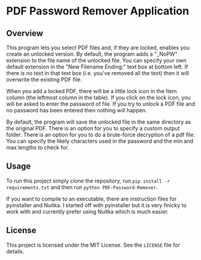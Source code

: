# PDF Password Remover Application

## Overview

This program lets you select PDF files and, if they are locked, enables you create an unlocked version.
By default, the program adds a "_NoPW" extension to the file name of the unlocked file.
You can specify your own default extension in the "New Filename Ending:" text box at bottom left.
If there is no text in that text box (i.e. you've removed all the text) then it will overwrite the existing PDF file.

When you add a locked PDF, there will be a little lock icon in the Item column (the leftmost column in the table).
If you click on the lock icon, you will be asked to enter the password of file.  If you try to unlock a PDF file and no password has been entered then nothing will happen.

By default, the program will save the unlocked file in the same directory as the original PDF.
There is an option for you to specify a custom output folder.
There is an option for you to do a brute-force decryption of a pdf file.  You can specify the likely characters used in the password and the min and max lengths to check for.

## Usage

To run this project simply clone the repository, run `pip install -r requirements.txt` and then
run `python PDF-Password-Remover`.

If you want to compile to an executable, there are instruction files for pyinstaller and Nuitka.  I started off with pyinstaller but it is very finicky to work with and currently prefer using Nuitka which is much easier.

## License

This project is licensed under the MIT License. See the `LICENSE` file for details.
